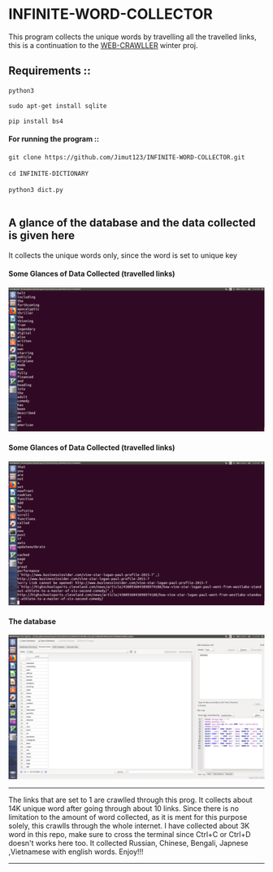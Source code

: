 # INFINITE-WORD-COLLECTOR
This program collects the unique words by travelling all the travelled links, this is a continuation
to the [WEB-CRAWLLER](https://github.com/Jimut123/WEB-CRAWLLER) winter proj. 

## Requirements ::
```
python3
```
```
sudo apt-get install sqlite
```
```
pip install bs4
```
#### For running the program ::
```
git clone https://github.com/Jimut123/INFINITE-WORD-COLLECTOR.git

cd INFINITE-DICTIONARY

python3 dict.py


```


## A glance of the database and the data collected is given here
It collects the unique words only, since the word is set to unique key
#### Some Glances of Data Collected (travelled links)
![Collects the words](1.png)

#### Some Glances of Data Collected (travelled links)
![Second](2.png)

#### The database
![The word database](3.png)


****
The links that are set to 1 are crawlled through this prog. It collects about 14K unique word after 
going through about 10 links. Since there is no limitation to the amount of word collected, as it is ment
for this purpose solely, this crawlls through the whole internet. I have collected about 3K word in this repo,
make sure to cross the terminal since Ctrl+C or Ctrl+D doesn't works here too. It collected Russian, Chinese, Bengali, Japnese ,Vietnamese with english words. Enjoy!!!
****






